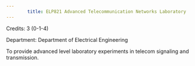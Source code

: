```yaml
---
        title: ELP821 Advanced Telecommunication Networks Laboratory
---
```

Credits: 3 (0-1-4)

Department: Department of Electrical Engineering

To provide advanced level laboratory experiments in telecom signaling and transmission.